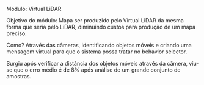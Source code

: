 Módulo: Virtual LiDAR

Objetivo do módulo:
Mapa ser produzido pelo Virtual LiDAR da mesma forma que seria pelo LiDAR, diminuindo custos para produção de um mapa preciso.

Como?
Através das câmeras, identificando objetos móveis e criando uma mensagem virtual para que o sistema possa tratar no behavior selector.

Surgiu após verificar a distância dos objetos móveis através da câmera, viu-se que o erro médio é de 8% após análise de um grande conjunto de amostras.
